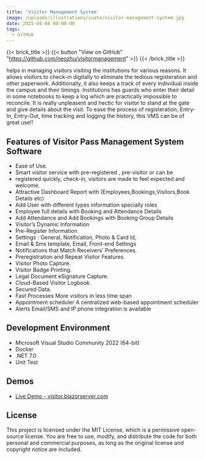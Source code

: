 ```yaml
---
title: 'Visitor Management System'
image: /uploads/illustrations/cuate/visitor-management-system.jpg
date: 2025-04-04 00:00:00
tags: 
  - GitHub
---
```


{{< brick_title >}}
{{< button "View on GitHub" "https://github.com/neozhu/visitormanagement" >}}
{{< /brick_title >}}

helps in managing visitors visiting the institutions for various reasons. It allows visitors to check-in digitally to eliminate the tedious registeration and other paperwork. Additionally, it also keeps a track of every individual inside the campus and their timings. Institutions has guards who enter their detail in some notebooks to keep a log which are practically impossible to reconcile. It is really unpleasent and hectic for visitor to stand at the gate and give details about the visit. To ease the process of registeration, Entry-In, Entry-Out, time tracking and logging the history, this VMS can be of great use!!


## Features of Visitor Pass Management System Software
- Ease of Use.
- Smart visitor service with pre-registered , pre-visitor or can be
- registered quickly, check-in, visitors are made to feel expected and welcome.
- Attractive Dashboard Report with (Employees,Bookings,Visitors,Book Details etc)
- Add User with different types information specially roles
- Employee full details with Booking and Attendance Details
- Add Attendance and Add Bookings with Booking Group Details
- Visitor’s Dynamic Information
- Pre-Register Information
- Settings : General, Notification, Photo & Card Id,
- Email & Sms template, Email,  Front-end Settings
- Notifications that Match Receivers’ Preferences.
- Preregistration and Repeat Visitor Features.
- Visitor Photo Capture.
- Visitor Badge Printing.
- Legal Document eSignature Capture.
- Cloud-Based Visitor Logbook.
- Secured Data.
- Fast Processes More visitors in less time span
- Appointment scheduler A centralized web-based appointment scheduler
- Alerts Email/SMS and IP phone integration is available
## Development Environment

- Microsoft Visual Studio Community 2022 (64-bit)
- Docker
- .NET 7.0
- Unit Test

## Demos

- [Live Demo - visitor.blazorserver.com](https://visitor.blazorserver.com/)



## License
This project is licensed under the MIT License, which is a permissive open-source license.
You are free to use, modify, and distribute the code for both personal and commercial purposes,
as long as the original license and copyright notice are included.